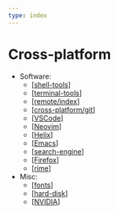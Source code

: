 ```yaml
---
type: index
---
```


# Cross-platform

- Software:
  - [[shell-tools]]
  - [[terminal-tools]]
  - [[remote/index]]
  - [[cross-platform/git]]
  - [[VSCode]]
  - [[Neovim]]
  - [[Helix]]
  - [[Emacs]]
  - [[search-engine]]
  - [[Firefox]]
  - [[rime]]
- Misc:
  - [[fonts]]
  - [[hard-disk]]
  - [[NVIDIA]]

[//begin]: # "Autogenerated link references for markdown compatibility"
[shell-tools]: ..%2FLinux%2Fcross-distro%2Fshell-tools.md "Shell Related Tools"
[terminal-tools]: ..%2FLinux%2Fcross-distro%2Fterminal-tools.md "Terminal Related Tools"
[remote/index]: remote%2Findex.md "Remote Development"
[cross-platform/git]: git.md "Git Usage"
[VSCode]: VSCode.md "Visual Studio Code Usage"
[Neovim]: Neovim.md "Neovim"
[Helix]: Helix.md "Helix"
[Emacs]: Emacs.md "Emacs"
[search-engine]: search-engine.md "Search Engine"
[Firefox]: Firefox.md "Firefox"
[rime]: rime.md "RIME | 中州韻輸入法引擎"
[fonts]: fonts.md "Fonts"
[hard-disk]: hard-disk.md "Hard Disk Manipulation"
[NVIDIA]: NVIDIA.md "NVIDIA Devices"
[//end]: # "Autogenerated link references"
